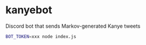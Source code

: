 # kanyebot
Discord bot that sends Markov-generated Kanye tweets

```bash
BOT_TOKEN=xxx node index.js
```
